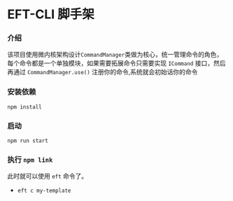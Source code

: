 # EFT-CLI 脚手架

### 介绍

该项目使用微内核架构设计`CommandManager`类做为核心，统一管理命令的角色，每个命令都是一个单独模块，如果需要拓展命令只需要实现 `ICommand` 接口，然后再通过 `CommandManager.use()` 注册你的命令,系统就会初始话你的命令
### 安装依赖

`npm install`

### 启动

`npm run start`

### 执行 `npm link`

此时就可以使用 `eft` 命令了。

- `eft c my-template`

